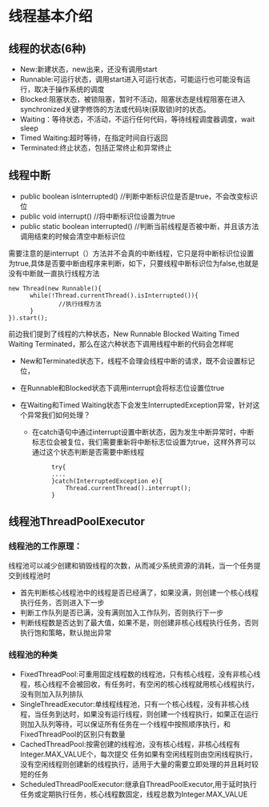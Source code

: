# 线程基本介绍
## 线程的状态(6种)
* New:新建状态，new出来，还没有调用start
* Runnable:可运行状态，调用start进入可运行状态，可能运行也可能没有运行，取决于操作系统的调度
* Blocked:阻塞状态，被锁阻塞，暂时不活动，阻塞状态是线程阻塞在进入synchronized关键字修饰的方法或代码块(获取锁)时的状态。
* Waiting：等待状态，不活动，不运行任何代码，等待线程调度器调度，wait sleep
* Timed Waiting:超时等待，在指定时间自行返回
* Terminated:终止状态，包括正常终止和异常终止

## 线程中断
* public boolean isInterrupted() //判断中断标识位是否是true，不会改变标识位
* public void interrupt()  //将中断标识位设置为true
* public static boolean interrupted() //判断当前线程是否被中断，并且该方法调用结束的时候会清空中断标识位

需要注意的是interrupt（）方法并不会真的中断线程，它只是将中断标识位设置为true,具体是否要中断由程序来判断，如下，只要线程中断标识位为false,也就是没有中断就一直执行线程方法

```
new Thread(new Runnable(){
      while(!Thread.currentThread().isInterrupted()){
              //执行线程方法
      }
}).start();
```

前边我们提到了线程的六种状态，New Runnable Blocked Waiting Timed Waiting Terminated，那么在这六种状态下调用线程中断的代码会怎样呢

* New和Terminated状态下，线程不会理会线程中断的请求，既不会设置标记位，

* 在Runnable和Blocked状态下调用interrupt会将标志位设置位true

* 在Waiting和Timed Waiting状态下会发生InterruptedException异常，针对这个异常我们如何处理？
    * 在catch语句中通过interrupt设置中断状态，因为发生中断异常时，中断标志位会被复位，我们需要重新将中断标志位设置为true，这样外界可以通过这个状态判断是否需要中断线程

```
            try{
            ....
            }catch(InterruptedException e){
                Thread.currentThread().interrupt();
            }
 ```

## 线程池ThreadPoolExecutor
### 线程池的工作原理：

线程池可以减少创建和销毁线程的次数，从而减少系统资源的消耗，当一个任务提交到线程池时

* 首先判断核心线程池中的线程是否已经满了，如果没满，则创建一个核心线程执行任务，否则进入下一步
* 判断工作队列是否已满，没有满则加入工作队列，否则执行下一步
* 判断线程数是否达到了最大值，如果不是，则创建非核心线程执行任务，否则执行饱和策略，默认抛出异常

### 线程池的种类
* FixedThreadPool:可重用固定线程数的线程池，只有核心线程，没有非核心线程，核心线程不会被回收，有任务时，有空闲的核心线程就用核心线程执行，没有则加入队列排队
* SingleThreadExecutor:单线程线程池，只有一个核心线程，没有非核心线程，当任务到达时，如果没有运行线程，则创建一个线程执行，如果正在运行则加入队列等待，可以保证所有任务在一个线程中按照顺序执行，和FixedThreadPool的区别只有数量
* CachedThreadPool:按需创建的线程池，没有核心线程，非核心线程有Integer.MAX_VALUE个，每次提交
任务如果有空闲线程则由空闲线程执行，没有空闲线程则创建新的线程执行，适用于大量的需要立即处理的并且耗时较短的任务
* ScheduledThreadPoolExecutor:继承自ThreadPoolExecutor,用于延时执行任务或定期执行任务，核心线程数固定，线程总数为Integer.MAX_VALUE